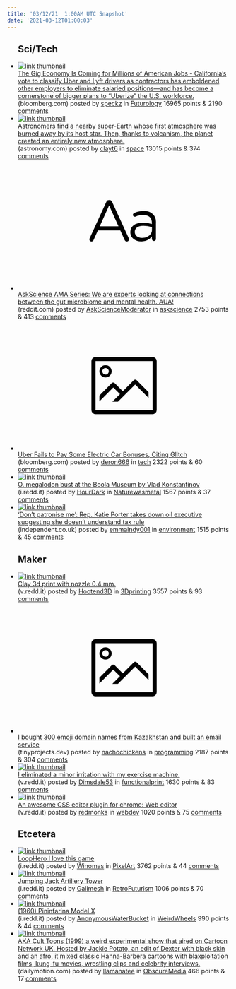 ```yaml
---
title: '03/12/21  1:00AM UTC Snapshot'
date: '2021-03-12T01:00:03'
---
```

<ul>
<h2>Sci/Tech</h2>

<li><a href='https://www.bloomberg.com/news/features/2021-02-17/gig-economy-coming-for-millions-of-u-s-jobs-after-california-s-uber-lyft-vote'><img src='https://a.thumbs.redditmedia.com/R4nlqrxvz1xFHxLN-9-quCxKuBep7jsbmcrzgmxb034.jpg' alt='link thumbnail'></a><div><div class='linkTitle'><a href='https://www.bloomberg.com/news/features/2021-02-17/gig-economy-coming-for-millions-of-u-s-jobs-after-california-s-uber-lyft-vote'>The Gig Economy Is Coming for Millions of American Jobs - California’s vote to classify Uber and Lyft drivers as contractors has emboldened other employers to eliminate salaried positions—and has become a cornerstone of bigger plans to “Uberize” the U.S. workforce.</a></div>(bloomberg.com) posted by <a href='https://www.reddit.com/user/speckz'>speckz</a> in <a href='https://www.reddit.com/r/Futurology'>Futurology</a> 16965 points & 2190 <a href='https://www.reddit.com/r/Futurology/comments/m2psb8/the_gig_economy_is_coming_for_millions_of/'>comments</a></div></li>

<li><a href='https://astronomy.com/news/2021/03/volcanoes-could-have-breathed-new-life-into-a-super-earths-atmosphere'><img src='https://b.thumbs.redditmedia.com/aQZkflc5ix6rdIWD2p0DkrkbgXMh0MRTZ_m__reLyvM.jpg' alt='link thumbnail'></a><div><div class='linkTitle'><a href='https://astronomy.com/news/2021/03/volcanoes-could-have-breathed-new-life-into-a-super-earths-atmosphere'>Astronomers find a nearby super-Earth whose first atmosphere was burned away by its host star. Then, thanks to volcanism, the planet created an entirely new atmosphere.</a></div>(astronomy.com) posted by <a href='https://www.reddit.com/user/clayt6'>clayt6</a> in <a href='https://www.reddit.com/r/space'>space</a> 13015 points & 374 <a href='https://www.reddit.com/r/space/comments/m2uv1s/astronomers_find_a_nearby_superearth_whose_first/'>comments</a></div></li>

<li><a href='https://www.reddit.com/r/askscience/comments/m2qo23/askscience_ama_series_we_are_experts_looking_at/'><svg version='1.1' viewBox='-34 -12 104 64' preserveAspectRatio='xMidYMid slice' xmlns='http://www.w3.org/2000/svg' xmlns:xlink='http://www.w3.org/1999/xlink'>
    <title>text link thumbnail</title>
    <path d='M12.19,8.84a1.45,1.45,0,0,0-1.4-1h-.12a1.46,1.46,0,0,0-1.42,1L1.14,26.56a1.29,1.29,0,0,0-.14.59,1,1,0,0,0,1,1,1.12,1.12,0,0,0,1.08-.77l2.08-4.65h11l2.08,4.59a1.24,1.24,0,0,0,1.12.83,1.08,1.08,0,0,0,1.08-1.08,1.64,1.64,0,0,0-.14-.57ZM6.08,20.71l4.59-10.22,4.6,10.22Z'>
    </path>
    <path d='M32.24,14.78A6.35,6.35,0,0,0,27.6,13.2a11.36,11.36,0,0,0-4.7,1,1,1,0,0,0-.58.89,1,1,0,0,0,.94.92,1.23,1.23,0,0,0,.39-.08,8.87,8.87,0,0,1,3.72-.81c2.7,0,4.28,1.33,4.28,3.92v.5a15.29,15.29,0,0,0-4.42-.61c-3.64,0-6.14,1.61-6.14,4.64v.05c0,2.95,2.7,4.48,5.37,4.48a6.29,6.29,0,0,0,5.19-2.48V26.9a1,1,0,0,0,1,1,1,1,0,0,0,1-1.06V19A5.71,5.71,0,0,0,32.24,14.78Zm-.56,7.7c0,2.28-2.17,3.89-4.81,3.89-1.94,0-3.61-1.06-3.61-2.86v-.06c0-1.8,1.5-3,4.2-3a15.2,15.2,0,0,1,4.22.61Z'>
    </path>
    </svg></a><div><div class='linkTitle'><a href='https://www.reddit.com/r/askscience/comments/m2qo23/askscience_ama_series_we_are_experts_looking_at/'>AskScience AMA Series: We are experts looking at connections between the gut microbiome and mental health. AUA!</a></div>(reddit.com) posted by <a href='https://www.reddit.com/user/AskScienceModerator'>AskScienceModerator</a> in <a href='https://www.reddit.com/r/askscience'>askscience</a> 2753 points & 413 <a href='https://www.reddit.com/r/askscience/comments/m2qo23/askscience_ama_series_we_are_experts_looking_at/'>comments</a></div></li>

<li><a href='https://www.bloomberg.com/news/articles/2021-03-11/uber-fails-to-pay-some-electric-car-bonuses-citing-glitch?srnd=premium'><svg version='1.1' viewBox='-34 -14 104 64' preserveAspectRatio='xMidYMid meet' xmlns='http://www.w3.org/2000/svg' xmlns:xlink='http://www.w3.org/1999/xlink'>
    <title>link thumbnail</title>
    <path d='M32,4H4A2,2,0,0,0,2,6V30a2,2,0,0,0,2,2H32a2,2,0,0,0,2-2V6A2,2,0,0,0,32,4ZM4,30V6H32V30Z'></path>
    <path d='M8.92,14a3,3,0,1,0-3-3A3,3,0,0,0,8.92,14Zm0-4.6A1.6,1.6,0,1,1,7.33,11,1.6,1.6,0,0,1,8.92,9.41Z'></path>
    <path d='M22.78,15.37l-5.4,5.4-4-4a1,1,0,0,0-1.41,0L5.92,22.9v2.83l6.79-6.79L16,22.18l-3.75,3.75H15l8.45-8.45L30,24V21.18l-5.81-5.81A1,1,0,0,0,22.78,15.37Z'></path>
    </svg></a><div><div class='linkTitle'><a href='https://www.bloomberg.com/news/articles/2021-03-11/uber-fails-to-pay-some-electric-car-bonuses-citing-glitch?srnd=premium'>Uber Fails to Pay Some Electric Car Bonuses, Citing Glitch</a></div>(bloomberg.com) posted by <a href='https://www.reddit.com/user/deron666'>deron666</a> in <a href='https://www.reddit.com/r/tech'>tech</a> 2322 points & 60 <a href='https://www.reddit.com/r/tech/comments/m2oxj6/uber_fails_to_pay_some_electric_car_bonuses/'>comments</a></div></li>

<li><a href='https://i.redd.it/ve78dyrqafm61.png'><img src='https://b.thumbs.redditmedia.com/-ywjHy0QiMvgr_30PqG4_arR2EsTZFUfpCaZjwxYbXg.jpg' alt='link thumbnail'></a><div><div class='linkTitle'><a href='https://i.redd.it/ve78dyrqafm61.png'>O. megalodon bust at the Boola Museum by Vlad Konstantinov</a></div>(i.redd.it) posted by <a href='https://www.reddit.com/user/HourDark'>HourDark</a> in <a href='https://www.reddit.com/r/Naturewasmetal'>Naturewasmetal</a> 1567 points & 37 <a href='https://www.reddit.com/r/Naturewasmetal/comments/m2tq9o/o_megalodon_bust_at_the_boola_museum_by_vlad/'>comments</a></div></li>

<li><a href='https://www.independent.co.uk/climate-change/news/katie-porter-oil-congress-tax-b1815158.html'><img src='https://b.thumbs.redditmedia.com/_HYN9Oy6r6tnJLLDVgeyx5xdHzjiA_IT7Cou5_oqDqI.jpg' alt='link thumbnail'></a><div><div class='linkTitle'><a href='https://www.independent.co.uk/climate-change/news/katie-porter-oil-congress-tax-b1815158.html'>‘Don’t patronise me’: Rep. Katie Porter takes down oil executive suggesting she doesn’t understand tax rule</a></div>(independent.co.uk) posted by <a href='https://www.reddit.com/user/emmaindy001'>emmaindy001</a> in <a href='https://www.reddit.com/r/environment'>environment</a> 1515 points & 45 <a href='https://www.reddit.com/r/environment/comments/m2qo4q/dont_patronise_me_rep_katie_porter_takes_down_oil/'>comments</a></div></li>

<h2>Maker</h2>

<li><a href='https://v.redd.it/83h2ux5qx9m61'><img src='https://b.thumbs.redditmedia.com/BHHocdkLMsVBViOMpC2LLxroCbxOGJVDZMrAdp3R95c.jpg' alt='link thumbnail'></a><div><div class='linkTitle'><a href='https://v.redd.it/83h2ux5qx9m61'>Clay 3d print with nozzle 0.4 mm.</a></div>(v.redd.it) posted by <a href='https://www.reddit.com/user/Hootend3D'>Hootend3D</a> in <a href='https://www.reddit.com/r/3Dprinting'>3Dprinting</a> 3557 points & 93 <a href='https://www.reddit.com/r/3Dprinting/comments/m2pg65/clay_3d_print_with_nozzle_04_mm/'>comments</a></div></li>

<li><a href='https://tinyprojects.dev/projects/mailoji'><svg version='1.1' viewBox='-34 -14 104 64' preserveAspectRatio='xMidYMid meet' xmlns='http://www.w3.org/2000/svg' xmlns:xlink='http://www.w3.org/1999/xlink'>
    <title>link thumbnail</title>
    <path d='M32,4H4A2,2,0,0,0,2,6V30a2,2,0,0,0,2,2H32a2,2,0,0,0,2-2V6A2,2,0,0,0,32,4ZM4,30V6H32V30Z'></path>
    <path d='M8.92,14a3,3,0,1,0-3-3A3,3,0,0,0,8.92,14Zm0-4.6A1.6,1.6,0,1,1,7.33,11,1.6,1.6,0,0,1,8.92,9.41Z'></path>
    <path d='M22.78,15.37l-5.4,5.4-4-4a1,1,0,0,0-1.41,0L5.92,22.9v2.83l6.79-6.79L16,22.18l-3.75,3.75H15l8.45-8.45L30,24V21.18l-5.81-5.81A1,1,0,0,0,22.78,15.37Z'></path>
    </svg></a><div><div class='linkTitle'><a href='https://tinyprojects.dev/projects/mailoji'>I bought 300 emoji domain names from Kazakhstan and built an email service</a></div>(tinyprojects.dev) posted by <a href='https://www.reddit.com/user/nachochickens'>nachochickens</a> in <a href='https://www.reddit.com/r/programming'>programming</a> 2187 points & 304 <a href='https://www.reddit.com/r/programming/comments/m2o0rf/i_bought_300_emoji_domain_names_from_kazakhstan/'>comments</a></div></li>

<li><a href='https://v.redd.it/1012l7rp4fm61'><img src='https://b.thumbs.redditmedia.com/OEw73gV1RIjIXBFHOZa7VRL2N6vPx_ic5lQSQ5pSQzg.jpg' alt='link thumbnail'></a><div><div class='linkTitle'><a href='https://v.redd.it/1012l7rp4fm61'>I eliminated a minor irritation with my exercise machine.</a></div>(v.redd.it) posted by <a href='https://www.reddit.com/user/Dimsdale53'>Dimsdale53</a> in <a href='https://www.reddit.com/r/functionalprint'>functionalprint</a> 1630 points & 83 <a href='https://www.reddit.com/r/functionalprint/comments/m2t19a/i_eliminated_a_minor_irritation_with_my_exercise/'>comments</a></div></li>

<li><a href='https://v.redd.it/hoaapzqmydm61'><img src='https://a.thumbs.redditmedia.com/38XjB_HPLlr4g5xhtOOZq62W6OmfKddjNFmelHmBXi0.jpg' alt='link thumbnail'></a><div><div class='linkTitle'><a href='https://v.redd.it/hoaapzqmydm61'>An awesome CSS editor plugin for chrome: Web editor</a></div>(v.redd.it) posted by <a href='https://www.reddit.com/user/redmonks'>redmonks</a> in <a href='https://www.reddit.com/r/webdev'>webdev</a> 1020 points & 75 <a href='https://www.reddit.com/r/webdev/comments/m2o9ik/an_awesome_css_editor_plugin_for_chrome_web_editor/'>comments</a></div></li>

<h2>Etcetera</h2>

<li><a href='https://i.redd.it/ex1q2qr7aem61.png'><img src='https://a.thumbs.redditmedia.com/lBf0gpEL7VNsQl6_aaIdsDQwnfbp05ljvdwEtfEWtL4.jpg' alt='link thumbnail'></a><div><div class='linkTitle'><a href='https://i.redd.it/ex1q2qr7aem61.png'>LoopHero I love this game</a></div>(i.redd.it) posted by <a href='https://www.reddit.com/user/Winomas'>Winomas</a> in <a href='https://www.reddit.com/r/PixelArt'>PixelArt</a> 3762 points & 44 <a href='https://www.reddit.com/r/PixelArt/comments/m2p9qt/loophero_i_love_this_game/'>comments</a></div></li>

<li><a href='https://i.redd.it/bmocbgl8adm61.jpg'><img src='https://b.thumbs.redditmedia.com/rjr5a-TKFbDJ5m-Ii0eYTki9XttYb9xyvrL2-Y7kjNc.jpg' alt='link thumbnail'></a><div><div class='linkTitle'><a href='https://i.redd.it/bmocbgl8adm61.jpg'>Jumping Jack Artillery Tower</a></div>(i.redd.it) posted by <a href='https://www.reddit.com/user/Galimesh'>Galimesh</a> in <a href='https://www.reddit.com/r/RetroFuturism'>RetroFuturism</a> 1006 points & 70 <a href='https://www.reddit.com/r/RetroFuturism/comments/m2mbbm/jumping_jack_artillery_tower/'>comments</a></div></li>

<li><a href='https://i.redd.it/uyj87ujofem61.jpg'><img src='https://b.thumbs.redditmedia.com/gpWEs_YjOrIdg4q-uG7dlQFHgmdllGuon3iKShB59nA.jpg' alt='link thumbnail'></a><div><div class='linkTitle'><a href='https://i.redd.it/uyj87ujofem61.jpg'>(1960) Pininfarina Model X</a></div>(i.redd.it) posted by <a href='https://www.reddit.com/user/AnonymousWaterBucket'>AnonymousWaterBucket</a> in <a href='https://www.reddit.com/r/WeirdWheels'>WeirdWheels</a> 990 points & 44 <a href='https://www.reddit.com/r/WeirdWheels/comments/m2ptq3/1960_pininfarina_model_x/'>comments</a></div></li>

<li><a href='https://www.dailymotion.com/video/x2x87ah'><img src='https://b.thumbs.redditmedia.com/GPKQuC1lBhp1CTJ97tK2mL3bd4qeqh_0dCAD430V0Pw.jpg' alt='link thumbnail'></a><div><div class='linkTitle'><a href='https://www.dailymotion.com/video/x2x87ah'>AKA Cult Toons (1999) a weird experimental show that aired on Cartoon Network UK. Hosted by Jackie Potato, an edit of Dexter with black skin and an afro, it mixed classic Hanna-Barbera cartoons with blaxploitation films, kung-fu movies, wrestling clips and celebrity interviews.</a></div>(dailymotion.com) posted by <a href='https://www.reddit.com/user/llamanatee'>llamanatee</a> in <a href='https://www.reddit.com/r/ObscureMedia'>ObscureMedia</a> 466 points & 17 <a href='https://www.reddit.com/r/ObscureMedia/comments/m2qouk/aka_cult_toons_1999_a_weird_experimental_show/'>comments</a></div></li>

</ul>
